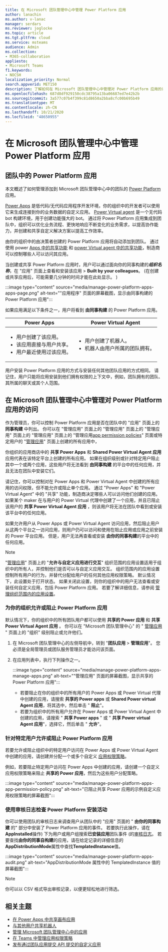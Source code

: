 ```yaml
---
title: 在 Microsoft 团队管理中心中管理 Power Platform 应用
author: lanachin
ms.author: v-lanac
manager: serdars
ms.reviewer: joglocke
ms.topic: article
ms.tgt.pltfrm: cloud
ms.service: msteams
audience: Admin
ms.collection:
- M365-collaboration
appliesto:
- Microsoft Teams
f1.keywords:
- NOCSH
localization_priority: Normal
search.appverid: MET150
description: 了解如何在 Microsoft 团队管理中心中管理对 Power Platform 应用的访问权限。
ms.openlocfilehash: 687d8df929150cdc38795a13ba06687ed7e42b2b
ms.sourcegitcommit: 3a577c07b4f399c81d8650a2bba8cfc00b695b49
ms.translationtype: MT
ms.contentlocale: zh-CN
ms.lasthandoff: 10/21/2020
ms.locfileid: "48650955"
---
```

# <a name="manage-power-platform-apps-in-the-microsoft-teams-admin-center"></a>在 Microsoft 团队管理中心中管理 Power Platform 应用

## <a name="power-platform-apps-in-teams"></a>团队中的 Power Platform 应用

本文概述了如何管理添加到 Microsoft 团队管理中心中的团队的 [Power Platform](https://powerplatform.microsoft.com/) 应用。

[Power Apps](https://powerapps.microsoft.com) 是低代码/无代码应用程序开发环境，你的组织中的开发者可以使用它来生成连接到你的业务数据的自定义应用。 [Power Virtual agent](https://docs.microsoft.com/power-virtual-agents/fundamentals-what-is-power-virtual-agents) 是一个无代码 bot 构建环境，用于创建功能强大的 bot。 通过将 Power Platform 应用集成到团队中，组织可以优化业务流程、更快地响应不断变化的业务需求，以提高协作能力，并创建和共享自定义解决方案以提高工作效率。  

由你的组织中的由决策者创建的 Power Platform 应用将自动添加到团队。 通过使用 power [Apps 中的共享功能](https://docs.microsoft.com/powerapps/maker/canvas-apps/share-app) 和 [power Virtual agent 中的共享功能](https://docs.microsoft.com/power-virtual-agents/admin-share-bots)，制造商可以控制哪些人可以访问其应用。

当创建或共享 Power Platform 应用时，用户可以通过面向你的同事构建的***组织名称***，在 "应用" 页面上查看和安装该应用  >  **Built by your colleagues**。  (在创建或共享应用后，可能需要几分钟的时间才能在此处显示。 ) 

:::image type="content" source="media/manage-power-platform-apps-apps-page.png" alt-text=""应用程序" 页面的屏幕截图，显示由同事构建的 Power Platform 应用":::

如果应用满足以下条件之一，用户将看到 **由同事构建** 的 Power Platform 应用。

|Power Apps |Power Virtual Agent  |
|---------|---------|
|<ul><li>用户创建了该应用。</li><li>该应用直接与用户共享。</li><li>用户最近使用过该应用。 </li></ul>| <ul><li>用户创建了机器人。</li><li>机器人由用户所属的团队拥有。 </li></ul>        |

用户安装 Power Platform 应用的方式与安装任何其他团队应用的方式相同。 请记住，用户只能将应用安装到他们拥有权限的上下文中，例如，团队拥有的团队、其所属的聊天或其个人范围。

## <a name="manage-access-to-power-platform-apps-in-the-microsoft-teams-admin-center"></a>在 Microsoft 团队管理中心中管理对 Power Platform 应用的访问

作为管理员，你可以控制 Power Platform 应用是否在团队中的 "应用" 页面上的 **同事构建** 中列出。 你可以在 "管理应用" 页面上的 "管理应用" 页面上的 "管理应用" 页面上的 "管理应用" 页面上的 "管理应用[app permission policies](teams-app-permission-policies.md)" 页面或特定用户的 "[管理应用](manage-apps.md)" 页面上创建的所有应用中，

你组织的应用商店中的 **共享 Power Apps** 和 **Shared Power Virtual Agent 应用** 应用代表在该特定平台上创建的所有应用。 如果在组织级别或针对特定用户阻止其中一个或两个应用，这些用户将无法看到 **由同事构建** 的平台中的任何应用，并且无法在团队中安装它们。  

请记住，你可以控制对在 Power Apps 和 Power Virtual Agent 中创建的所有应用的访问权限，但不能允许或阻止单个应用。 通过 "Power Apps" 和 "Power Virtual Agent" 中的 "共享" 功能，制造商决定哪些人可以访问他们创建的应用。 如果某个 maker 在与用户的 Power Virtual 代理中创建了一个应用，并且已阻止该用户的 **共享 Power Virtual Agent 应用** ，则该用户将无法在团队中看到或安装该平台中的任何应用。

如果允许用户从 Power Apps 或 Power Virtual Agent 访问应用，然后阻止用户从这两个平台之一访问应用，则用户仍可以访问和使用在阻止应用或应用之前安装的 Power 平台应用。 但是，用户无法再查看或安装 **由你的同事构建**的平台中的任何应用。

> [!NOTE]
> "[管理应用](manage-apps.md)" 页面上的 "**允许与自定义应用进行交互**" 组织范围的应用设置适用于组织中的所有人，并控制他们是否可以与自定义应用交互。 组织范围内的应用设置控制所有用户的行为，并替代分配给用户的任何其他应用权限策略。 默认情况下，此设置处于打开状态。 如果关闭此设置，则你的组织中的用户无法查看或安装任何自定义应用，包括 Power Platform 应用。 若要了解详细信息，请参阅 [管理组织范围内的应用设置](manage-apps.md#manage-org-wide-app-settings)。

### <a name="allow-or-block-power-platform-apps-for-your-organization"></a>为你的组织允许或阻止 Power Platform 应用

默认情况下，你的组织中的所有团队用户都可以使用 **共享的 Power 应用** 和 **共享 Power Virtual Agent 应用** 。 你可以在 "Microsoft 团队管理中心" 的 " [管理应用](manage-apps.md) " 页面上的 "组织" 级别阻止或允许他们。  

1. 在 Microsoft 团队管理中心的左侧导航中，转到 "**团队应用**  >  **管理应用**"。 您必须是全局管理员或团队服务管理员才能访问该页面。
2. 在应用列表中，执行下列操作之一。

    :::image type="content" source="media/manage-power-platform-apps-manage-apps.png" alt-text=""管理应用" 页面的屏幕截图，显示共享的 Power Platform 应用":::

    - 若要阻止在你的组织中的所有用户的 Power Apps 或 Power Virtual 代理中创建的应用，请搜索 **共享的 Power apps** 或 **Shared Power virtual Agent 应用**，将其选中，然后单击 " **阻止**"。
    - 若要为组织中的所有用户允许在 Power Apps 或 Power Virtual Agent 中创建的应用，请搜索 " **共享 Power apps** " 或 " **共享 Power virtual Agent 应用**"，选择它，然后单击 " **允许**"。

### <a name="allow-or-block-power-platform-apps-for-specific-users"></a>针对特定用户允许或阻止 Power Platform 应用

若要允许或阻止组织中的特定用户访问在 Power Apps 或 Power Virtual Agent 中创建的应用，请创建并分配一个或多个自定义 [应用权限策略](teams-app-permission-policies.md)。 

例如，若要阻止特定用户访问在 Power Apps 中创建的应用，请创建一个自定义应用权限策略来阻止 **共享的 Power 应用**，然后为这些用户分配策略。

:::image type="content" source="media/manage-power-platform-apps-app-permission-policy.png" alt-text="已阻止共享 Power 应用的示例自定义应用权限策略的屏幕截图":::

### <a name="use-audit-logs-to-investigate-power-platform-installation-activity"></a>使用审核日志检查 Power Platform 安装活动

你可以使用团队的审核日志来调查用户从团队中的 "应用" 页面的 " **由你的同事构建** 的" 部分中安装了 Power Platform 应用的事件。 若要执行此操作，请在**AppInstalled**操作) 下为用户或用户组搜索**已安装应用**团队事件 (的[审核日志](https://docs.microsoft.com/microsoftteams/audit-log-events)。 若要查找**由你的同事自构建**的应用，请在给定记录的详细信息的**AppDistributionMode**属性中查找**TemplatedInstance**值。 

:::image type="content" source="media/manage-power-platform-apps-audit.png" alt-text="AppDistributionMode 属性中的 TemplatedInstance 值的屏幕截图":::

> [!NOTE]
> 你可以以 CSV 格式导出审核记录，以便更轻松地进行筛选。

## <a name="related-topics"></a>相关主题

- [在 Power Apps 中共享画布应用](https://docs.microsoft.com/powerapps/maker/canvas-apps/share-app)
- [与其他用户共享机器人](https://docs.microsoft.com/power-virtual-agents/admin-share-bots)
- [管理 Microsoft 团队管理中心中的应用](manage-apps.md)
- [在 Teams 中管理应用权限策略](teams-app-permission-policies.md)
- [发布通过团队应用提交 API 提交的自定义应用](submit-approve-custom-apps.md)
